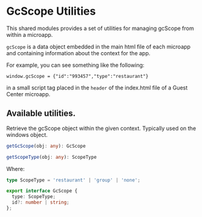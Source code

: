 # GcScope Utilities

This shared modules provides a set of utilities for managing gcScope from within
a microapp.

`gcScope` is a data object embedded in the main html file of each microapp and
containing information about the context for the app.

For example, you can see something like the following:

```
window.gcScope = {"id":"993457","type":"restaurant"}
```

in a small script tag placed in the `header` of the index.html file of a Guest Center microapp.

## Available utilities.

Retrieve the gcScope object within the given context. Typically used on the windows
object.

```ts
getGcScope(obj: any): GcScope
```

```ts
getScopeType(obj: any): ScopeType
```

Where:

```ts
type ScopeType = 'restaurant' | 'group' | 'none';

export interface GcScope {
  type: ScopeType;
  id?: number | string;
};
```